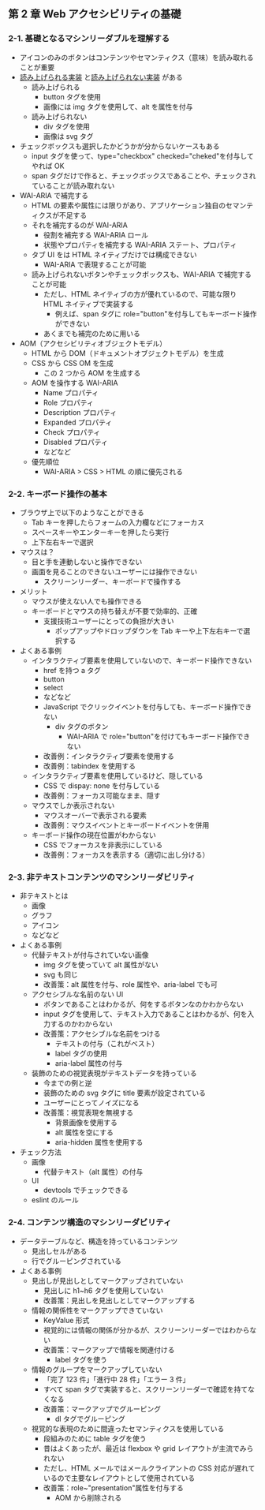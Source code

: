 ## 第 2 章 Web アクセシビリティの基礎

### 2-1. 基礎となるマシンリーダブルを理解する

- アイコンのみのボタンはコンテンツやセマンティクス（意味）を読み取れることが重要
- [読み上げられる実装](https://kitta81.github.io/accessibility/readable/button/) と[読み上げられない実装](https://kitta81.github.io/accessibility/nonreadable/button/) がある
  - 読み上げられる
    - button タグを使用
    - 画像には img タグを使用して、alt を属性を付与
  - 読み上げられない
    - div タグを使用
    - 画像は svg タグ
- チェックボックスも選択したかどうかが分からないケースもある
  - input タグを使って、type="checkbox" checked="cheked"を付与してやれば OK
  - span タグだけで作ると、チェックボックスであることや、チェックされていることが読み取れない
- WAI-ARIA で補完する
  - HTML の要素や属性には限りがあり、アプリケーション独自のセマンティクスが不足する
  - それを補完するのが WAI-ARIA
    - 役割を補完する WAI-ARIA ロール
    - 状態やプロパティを補完する WAI-ARIA ステート、プロパティ
  - タブ UI をは HTML ネイティブだけでは構成できない
    - WAI-ARIA で表現することが可能
  - 読み上げられないボタンやチェックボックスも、WAI-ARIA で補完することが可能
    - ただし、HTML ネイティブの方が優れているので、可能な限り HTML ネイティブで実装する
      - 例えば、span タグに role="button"を付与してもキーボード操作ができない
    - あくまでも補完のために用いる
- AOM（アクセシビリティオブジェクトモデル）
  - HTML から DOM（ドキュメントオブジェクトモデル）を生成
  - CSS から CSS OM を生成
    - この 2 つから AOM を生成する
  - AOM を操作する WAI-ARIA
    - Name プロパティ
    - Role プロパティ
    - Description プロパティ
    - Expanded プロパティ
    - Check プロパティ
    - Disabled プロパティ
    - などなど
  - 優先順位
    - WAI-ARIA > CSS > HTML の順に優先される

### 2-2. キーボード操作の基本

- ブラウザ上で以下のようなことができる
  - Tab キーを押したらフォームの入力欄などにフォーカス
  - スペースキーやエンターキーを押したら実行
  - 上下左右キーで選択
- マウスは？
  - 目と手を連動しないと操作できない
  - 画面を見ることのできないユーザーには操作できない
    - スクリーンリーダー、キーボードで操作する
- メリット
  - マウスが使えない人でも操作できる
  - キーボードとマウスの持ち替えが不要で効率的、正確
    - 支援技術ユーザーにとっての負担が大きい
      - ポップアップやドロップダウンを Tab キーや上下左右キーで選択する
- よくある事例
  - インタラクティブ要素を使用していないので、キーボード操作できない
    - href を持つ a タグ
    - button
    - select
    - などなど
    - JavaScript でクリックイベントを付与しても、キーボード操作できない
      - div タグのボタン
        - WAI-ARIA で role="button"を付けてもキーボード操作できない
    - 改善例：インタラクティブ要素を使用する
    - 改善例：tabindex を使用する
  - インタラクティブ要素を使用しているけど、隠している
    - CSS で dispay: none を付与している
    - 改善例：フォーカス可能なまま、隠す
  - マウスでしか表示されない
    - マウスオーバーで表示される要素
    - 改善例：マウスイベントとキーボードイベントを併用
  - キーボード操作の現在位置がわからない
    - CSS でフォーカスを非表示にしている
    - 改善例：フォーカスを表示する（適切に出し分ける）

### 2-3. 非テキストコンテンツのマシンリーダビリティ

- 非テキストとは
  - 画像
  - グラフ
  - アイコン
  - などなど
- よくある事例
  - 代替テキストが付与されていない画像
    - img タグを使っていて alt 属性がない
    - svg も同じ
    - 改善策：alt 属性を付与、role 属性や、aria-label でも可
  - アクセシブルな名前のない UI
    - ボタンであることはわかるが、何をするボタンなのかわからない
    - input タグを使用して、テキスト入力であることはわかるが、何を入力するのかわからない
    - 改善策：アクセシブルな名前をつける
      - テキストの付与（これがベスト）
      - label タグの使用
      - aria-label 属性の付与
  - 装飾のための視覚表現がテキストデータを持っている
    - 今までの例と逆
    - 装飾のための svg タグに title 要素が設定されている
    - ユーザーにとってノイズになる
    - 改善策：視覚表現を無視する
      - 背景画像を使用する
      - alt 属性を空にする
      - aria-hidden 属性を使用する
- チェック方法
  - 画像
    - 代替テキスト（alt 属性）の付与
  - UI
    - devtools でチェックできる
  - eslint のルール

### 2-4. コンテンツ構造のマシンリーダビリティ

- データテーブルなど、構造を持っているコンテンツ
  - 見出しセルがある
  - 行でグルーピングされている
- よくある事例
  - 見出しが見出しとしてマークアップされていない
    - 見出しに h1~h6 タグを使用していない
    - 改善策：見出しを見出しとしてマークアップする
  - 情報の関係性をマークアップできていない
    - KeyValue 形式
    - 視覚的には情報の関係が分かるが、スクリーンリーダーではわからない
    - 改善策：マークアップで情報を関連付ける
      - label タグを使う
  - 情報のグループをマークアップしていない
    - 「完了 123 件」「進行中 28 件」「エラー 3 件」
    - すべて span タグで実装すると、スクリーンリーダーで確認を持てなくなる
    - 改善策：マークアップでグルーピング
      - dl タグでグルーピング
  - 視覚的な表現のために間違ったセマンティクスを使用している
    - 段組みのために table タグを使う
    - 昔はよくあったが、最近は flexbox や grid レイアウトが主流でみられない
    - ただし、HTML メールではメールクライアントの CSS 対応が遅れているので主要なレイアウトとして使用されている
    - 改善策：role~"presentation"属性を付与する
      - AOM から削除される
